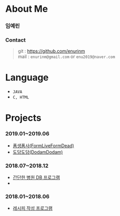 # About Me
### 임예린

### Contact
> git : https://github.com/enurinm  
> mail : `enurinm@gmail.com` or `enu2019@naver.com`


# Language  
- `JAVA`
- `C, HTML`



# Projects
### 2019.01~2019.06
- [폼생폼사(FormLiveFormDead)](https://github.com/enurinm/FormLiveFormDead)
- [도담도담(DodamDodam)](https://github.com/enurinm/DodamDodam)
### 2018.07~2018.12
- [간단한 병원 DB 프로그램](https://github.com/enurinm/Hospital_DB)
- 
### 2018.01~2018.06
- [레시피 작성 프로그램](https://github.com/enurinm/Recipe)

